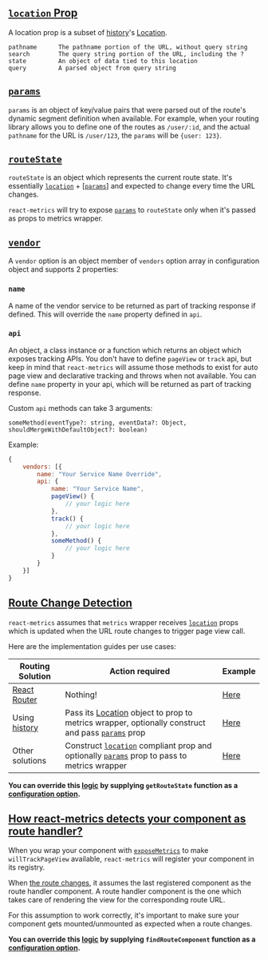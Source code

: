 ## <a id='location'></a>[`location` Prop](#location)

A location prop is a subset of [history](https://github.com/rackt/history)'s [Location](https://github.com/rackt/history/blob/master/docs/Location.md).

```
pathname      The pathname portion of the URL, without query string
search        The query string portion of the URL, including the ?
state         An object of data tied to this location
query         A parsed object from query string
```

## <a id='params'></a>[`params`](#params)

`params` is an object of key/value pairs that were parsed out of the route's dynamic segment definition when available.
For example, when your routing library allows you to define one of the routes as `/user/:id`, and the actual `pathname` for the URL is `/user/123`, the `params` will be `{user: 123}`.

## <a id='routeState'></a>[`routeState`](#routeState)

`routeState` is an object which represents the current route state. It's essentially [`location`](#location) + [[`params`](#params)] and expected to change every time the URL changes.

`react-metrics` will try to expose [`params`](#params) to `routeState` only when it's passed as props to metrics wrapper.

## <a id='vendor'></a>[`vendor`](#vendor)

A `vendor` option is an object member of `vendors` option array in configuration object and supports 2 properties:

### `name`

A name of the vendor service to be returned as part of tracking response if defined. This will override the `name` property defined in `api`.

### `api`

An object, a class instance or a function which returns an object which exposes tracking APIs. You don't have to define `pageView` or `track` api, but keep in mind that `react-metrics` will assume those methods to exist for auto page view and declarative tracking and throws when not available.
You can define `name` property in your api, which will be returned as part of tracking response.

Custom `api` methods can take 3 arguments:

```
someMethod(eventType?: string, eventData?: Object, shouldMergeWithDefaultObject?: boolean)
```

Example:

```javascript
{
    vendors: [{
        name: "Your Service Name Override",
        api: {
            name: "Your Service Name",
            pageView() {
                // your logic here
            },
            track() {
                // your logic here
            },
            someMethod() {
                // your logic here
            }
        }
    }]
}

```

## <a id='routeChangeDetection'></a>[Route Change Detection](#routeChangeDetection)

`react-metrics` assumes that `metrics` wrapper receives [`location`](#location) props which is updated when the URL route changes to trigger page view call.

Here are the implementation guides per use cases:

| Routing Solution| Action required | Example |
| ------------- | ------------- | ------------- |
| [React Router](https://github.com/rackt/react-router) | Nothing! | [Here](/examples/react-router) |
| Using [history](https://github.com/rackt/history)  | Pass its [Location](https://github.com/rackt/history/blob/master/docs/Location.md) object to prop to metrics wrapper, optionally construct and pass [`params`](#params) prop | [Here](/examples/no-router-lib) |
| Other solutions  | Construct [`location`](#location) compliant prop and optionally [`params`](#params) prop to pass to metrics wrapper | [Here](/examples/cerebral) |

**You can override this [logic](/src/react/getRouteState.js) by supplying `getRouteState` function as a [configuration option](/docs/api/ReactMetrics.md#config).**

## <a id='routeHandlerDetection'></a>[How react-metrics detects your component as route handler?](#routeHandlerDetection)

When you wrap your component with [`exposeMetrics`](/docs/api/ReactMetrics.md#exposeMetrics) to make `willTrackPageView` available, `react-metrics` will register your component in its registry.

When [the route changes](#routeChangeDetection), it assumes the last registered component as the route handler component. A route handler component is the one which takes care of rendering the view for the corresponding route URL.

For this assumption to work correctly, it's important to make sure your component gets mounted/unmounted as expected when a route changes.

**You can override this [logic](/src/react/findRouteComponent.js) by supplying `findRouteComponent` function as a [configuration option](/docs/api/ReactMetrics.md#config).**
